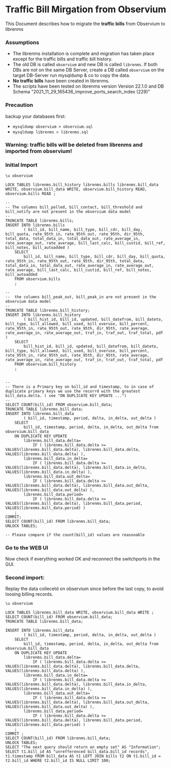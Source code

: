 # Traffic Bill Mirgation from Observium

This Document describes how to migrate the **traffic bills** from Observium to librenms

### Assumptions

* The librenms installation is complete and migration has taken place except for the traffic bills and traffic bill history.
* The old DB is called ``observium`` and new DB is called ``librenms``. If both DBs are not on the same DB Server, create a DB called ``observium`` on the target DB-Server run mysqldump & co to copy the data.
*  **No traffic bills** have been created in librenms.
*  The scripts have been tested on librenms version Version 22.1.0 and DB Schema "2021_11_29_165436_improve_ports_search_index (229)"

### Precaution
backup your databases first:
*  ``mysqldump observium > observium.sql``
*  ``mysqldump librenms > librenms.sql``

### Warning: traffic bills will be deleted from librenms and imported from observium!

### Initial Import

```mysql
\u observium

LOCK TABLES librenms.bill_history librenms.bills librenms.bill_data WRITE, observium.bill_data WRITE, observium.bill_history READ, observium.bills READ ;

--
-- The columns bill_polled, bill_contact, bill_threshold and bill_notify are not present in the observium data model
--
TRUNCATE TABLE librenms.bills;
INSERT INTO librenms.bills
        ( bill_id, bill_name, bill_type, bill_cdr, bill_day, bill_quota, rate_95th_in, rate_95th_out, rate_95th, dir_95th, total_data, total_data_in, total_data_out, rate_average_in, rate_average_out, rate_average, bill_last_calc, bill_custid, bill_ref, bill_notes, bill_autoadded )
    SELECT
        bill_id, bill_name, bill_type, bill_cdr, bill_day, bill_quota, rate_95th_in, rate_95th_out, rate_95th, dir_95th, total_data, total_data_in, total_data_out, rate_average_in, rate_average_out, rate_average, bill_last_calc, bill_custid, bill_ref, bill_notes, bill_autoadded
    FROM observium.bills
    ;

--
--  the columns bill_peak_out, bill_peak_in are not present in the observium data model
--
TRUNCATE TABLE librenms.bill_history;
INSERT INTO librenms.bill_history
        ( bill_hist_id, bill_id, updated, bill_datefrom, bill_dateto, bill_type, bill_allowed, bill_used, bill_overuse, bill_percent, rate_95th_in, rate_95th_out, rate_95th, dir_95th, rate_average, rate_average_in, rate_average_out, traf_in, traf_out, traf_total, pdf )
    SELECT
        bill_hist_id, bill_id, updated, bill_datefrom, bill_dateto, bill_type, bill_allowed, bill_used, bill_overuse, bill_percent, rate_95th_in, rate_95th_out, rate_95th, dir_95th, rate_average, rate_average_in, rate_average_out, traf_in, traf_out, traf_total, pdf
    FROM observium.bill_history
    ;


--
-- There is a Primary key on bill_id and timestamp, to in case of duplicate primary keys we use the recorrd with the greatest bill_data.delta. ( see "ON DUPLICATE KEY UPDATE ...")
--
SELECT COUNT(bill_id) FROM observium.bill_data;
TRUNCATE TABLE librenms.bill_data;
INSERT INTO librenms.bill_data
        ( bill_id, timestamp, period, delta, in_delta, out_delta )
    SELECT
        bill_id, timestamp, period, delta, in_delta, out_delta from observium.bill_data
    ON DUPLICATE KEY UPDATE
        librenms.bill_data.delta=
            IF ( librenms.bill_data.delta >= VALUES(librenms.bill_data.delta), librenms.bill_data.delta, VALUES(librenms.bill_data.delta) ),
        librenms.bill_data.in_delta=
            IF ( librenms.bill_data.delta >= VALUES(librenms.bill_data.delta), librenms.bill_data.in_delta, VALUES(librenms.bill_data.in_delta) ),
        librenms.bill_data.out_delta=
            IF ( librenms.bill_data.delta >= VALUES(librenms.bill_data.delta), librenms.bill_data.out_delta, VALUES(librenms.bill_data.out_delta) ),
        librenms.bill_data.period=
            IF ( librenms.bill_data.delta >= VALUES(librenms.bill_data.delta), librenms.bill_data.period, VALUES(librenms.bill_data.period) )
    ;
COMMIT;
SELECT COUNT(bill_id) FROM librenms.bill_data;
UNLOCK TABLES;

-- Please compare if the count(bill_id) values are reasonable
```

### Go to the WEB UI

Now check if everything worked OK and reconnect the switchports in the GUI.

### Second import:
Replay the data collecetd on observium since before the last copy, to avoid loosing billing records.


```mysql
\u observium

LOCK TABLES librenms.bill_data WRITE, observium.bill_data WRITE ;
SELECT COUNT(bill_id) FROM observium.bill_data;
TRUNCATE TABLE librenms.bill_data;

INSERT INTO librenms.bill_data
        ( bill_id, timestamp, period, delta, in_delta, out_delta )
    SELECT
        bill_id, timestamp, period, delta, in_delta, out_delta from observium.bill_data
    ON DUPLICATE KEY UPDATE
        librenms.bill_data.delta=
            IF ( librenms.bill_data.delta >= VALUES(librenms.bill_data.delta), librenms.bill_data.delta, VALUES(librenms.bill_data.delta) ),
        librenms.bill_data.in_delta=
            IF ( librenms.bill_data.delta >= VALUES(librenms.bill_data.delta), librenms.bill_data.in_delta, VALUES(librenms.bill_data.in_delta) ),
        librenms.bill_data.out_delta=
            IF ( librenms.bill_data.delta >= VALUES(librenms.bill_data.delta), librenms.bill_data.out_delta, VALUES(librenms.bill_data.out_delta) ),
        librenms.bill_data.period=
            IF ( librenms.bill_data.delta >= VALUES(librenms.bill_data.delta), librenms.bill_data.period, VALUES(librenms.bill_data.period) )
    ;
COMMIT ;
SELECT COUNT(bill_id) FROM librenms.bill_data;
UNLOCK TABLES;
SELECT "The next query should return an empty set" AS "Information";
SELECT t1.bill_id AS "unrefferenced bill_data.bill_id records", t1.timestamp FROM bill_data AS t1 LEFT JOIN bills t2 ON t1.bill_id = t2.bill_id WHERE t2.bill_id IS NULL LIMIT 100;
```
